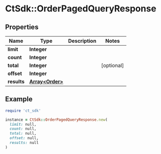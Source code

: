 # CtSdk::OrderPagedQueryResponse

## Properties

| Name | Type | Description | Notes |
| ---- | ---- | ----------- | ----- |
| **limit** | **Integer** |  |  |
| **count** | **Integer** |  |  |
| **total** | **Integer** |  | [optional] |
| **offset** | **Integer** |  |  |
| **results** | [**Array&lt;Order&gt;**](Order.md) |  |  |

## Example

```ruby
require 'ct_sdk'

instance = CtSdk::OrderPagedQueryResponse.new(
  limit: null,
  count: null,
  total: null,
  offset: null,
  results: null
)
```

